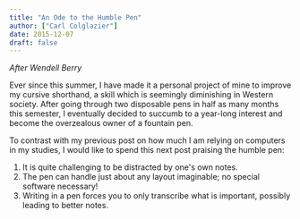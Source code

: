 ```yaml
---
title: "An Ode to the Humble Pen"
author: ["Carl Colglazier"]
date: 2015-12-07
draft: false
---
```


_After Wendell Berry_

Ever since this summer, I have made it a personal project of mine to
improve my cursive shorthand, a skill which is seemingly diminishing
in Western society.  After going through two disposable pens in half
as many months this semester, I eventually decided to succumb to a
year-long interest and become the overzealous owner of a fountain pen.

To contrast with my previous post on how much I am relying on
computers in my studies, I would like to spend this next post praising
the humble pen:

1.  It is quite challenging to be distracted by one's own notes.
2.  The pen can handle just about any layout imaginable; no special
    software necessary!
3.  Writing in a pen forces you to only transcribe what is important,
    possibly leading to better notes.
